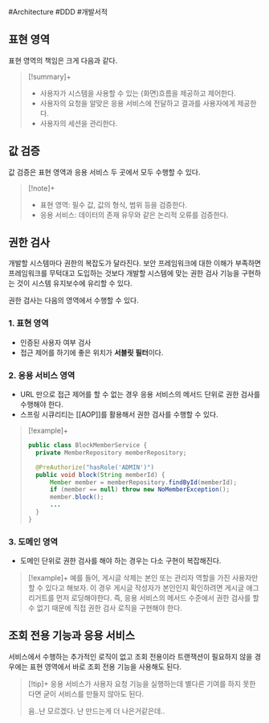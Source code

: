 #Architecture #DDD #개발서적 

## 표현 영역
표현 영역의 책임은 크게 다음과 같다.

> [!summary]+ 
> + 사용자가 시스템을 사용할 수 있는 (화면)흐름을 제공하고 제어한다.
> + 사용자의 요청을 알맞은 응용 서비스에 전달하고 결과를 사용자에게 제공한다.
> + 사용자의 세션을 관리한다.

## 값 검증
값 검증은 표현 영역과 응용 서비스 두 곳에서 모두 수행할 수 있다.

> [!note]+ 
> + 표현 영역: 필수 값, 값의 형식, 범위 등을 검증한다.
> + 응용 서비스: 데이터의 존재 유무와 같은 논리적 오류를 검증한다.

## 권한 검사
개발할 시스템마다 권한의 복잡도가 달라진다. 보안 프레임워크에 대한 이해가 부족하면 프레임워크를 무턱대고 도입하는 것보다 개발할 시스템에 맞는 권한 검사 기능을 구현하는 것이 시스템 유지보수에 유리할 수 있다.

권한 검사는 다음의 영역에서 수행할 수 있다.

### 1. 표현 영역
- 인증된 사용자 여부 검사
- 접근 제어를 하기에 좋은 위치가 **서블릿 필터**이다.

### 2. 응용 서비스 영역
- URL 만으로 접근 제어를 할 수 없는 경우 응용 서비스의 메서드 단위로 권한 검사를 수행해야 한다.
- 스프링 시큐리티는 [[AOP]]를 활용해서 권한 검사를 수행할 수 있다.

> [!example]+ 
> ```java
> public class BlockMemberService {
> 	private MemberRepository memberRepository;
> 
> 	@PreAuthorize("hasRole('ADMIN')")
> 	public void block(String memberId) {
> 		Member member = memberRepository.findById(memberId);
> 		if (member == null) throw new NoMemberException();
> 		member.block();
> 		...
> 	}
> }
> ```

### 3. 도메인 영역
- 도메인 단위로 권한 검사를 해야 하는 경우는 다소 구현이 복잡해진다. 

> [!example]+ 
> 예를 들어, 게시글 삭제는 본인 또는 관리자 역할을 가진 사용자만 할 수 있다고 해보자. 이 경우 게시글 작성자가 본인인지 확인하려면 게시글 애그리거트를 먼저 로딩해야한다. 즉, 응용 서비스의 메서드 수준에서 권한 검사를 할 수 없기 때문에 직접 권한 검사 로직을 구현해야 한다.

## 조회 전용 기능과 응용 서비스
서비스에서 수행하는 추가적인 로직이 없고 조회 전용이라 트랜잭션이 필요하지 않을 경우에는 표현 영역에서 바로 조회 전용 기능을 사용해도 된다.

> [!tip]+ 
> 응용 서비스가 사용자 요청 기능을 실행하는데 별다른 기여를 하지 못한다면 굳이 서비스를 만들지 않아도 된다.
> 
> 음..난 모르겠다. 난 만드는게 더 나은거같은데..